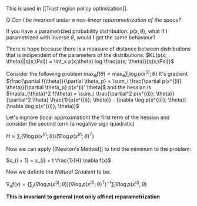 This is used in [[Trust region policy optimization]]. 

Q:*Can I be invariant under a non-linear reparametrization of the space?*

If you have a parametrized probability distribution: $p(x, \theta)$, what if I parametrized with inverse $\theta$, would I get the same behaviour?

There is hope because there is a measure of distance between distributions that is indipendent of the parameters of the distributions:
$KL(p(x; \theta)||q(x;\Psi)) = \int_x p(x;\theta) log \frac{p(x; \theta)}{q(x;\Psi)}$

Consider the following problem
$\max_{\theta} f(\theta) = \max_{\theta} \sum_i \log p(x^(i); \theta)$
It's gradient
$\frac{\partial f(\theta)}{\partial \theta_p} = \sum_i \frac{\partial p(x^{(i)} \theta)}{\partial \theta_p}  p(x^(i)' \theta)$
and the hessian is 
$\nabla_{\theta}^2 f(\theta) = \sum_i \frac{\partial^2 p(x^{(i)}; \theta)}{\partial^2 \theta} \frac{1}{p(x^{(i)}; \theta)} - (\nabla \log p(x^{(i)}; \theta))(\nabla \log p(x^{(i)}; \theta))$

Let's ingnore (local approximation) the first term of the hessian and consider the second term (a negative sign quadratic)

$H \approx \sum_i (\nabla \log p(x^{(i)}; \theta))(\nabla \log p(x^{(i)}; \theta)^T)$

Now we can apply [[Newton's Method]] to find the minimum to the problem:

$x_{i + 1} = x_{i} + t \frac{1}{H} \nabla f(x)$

Now we definte the *Natural Gradient* to be:

$\nabla_{n} f(x) = (\sum_i (\nabla \log p(x^{(i)}; \theta))(\nabla \log p(x^{(i)}; \theta)^T)^{-1} \sum_i \nabla \log p(x^{(i)}, \theta)$

**This is invariant to general (not only affine) reparametrization**
